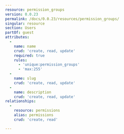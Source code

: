 ```yaml
---
resource: permission_groups
version: 0.0.23
permalink: /docs/0.0.23/resources/permission_groups/
singular: resource
section: Users
partOf: guest
attributes:
  -
    name: name
    crud: 'create, read, update'
    required: true
    rules:
      - 'unique:permission_groups'
      - 'max:255'
  -
    name: slug
    crud: 'create, read, update'
  -
    name: description
    crud: 'create, read, update'
relationships:
  -
    resource: permissions
    alias: permissions
    crud: 'create, read'

---
```

